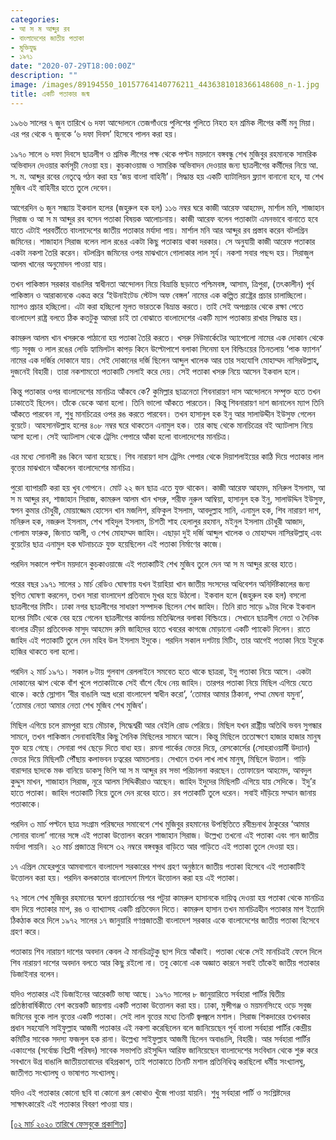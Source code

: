 ```yaml
---
categories:
- আ স ম আব্দুর রব
- বাংলাদেশের জাতীয় পতাকা
- মুক্তিযুদ্ধ
- ১৯৭১
date: "2020-07-29T18:00:00Z"
description: ""
image: /images/89194550_10157764140776211_4436381018366148608_n-1.jpg
title: একটি পতাকার জন্ম
---
```

১৯৬৬ সালের ৭ জুন তারিখে ৬ দফা আন্দোলনে তেজগাঁওয়ে পুলিশের গুলিতে নিহত হন শ্রমিক লীগের কর্মী মনু মিয়া। এর পর থেকে ৭ জুনকে ‘৬ দফা দিবস’ হিসেবে পালন করা হয়।  
  
১৯৭০ সালে ৬ দফা দিবসে ছাত্রলীগ ও শ্রমিক লীগের পক্ষ থেকে পল্টন ময়দানে বঙ্গবন্ধু শেখ মুজিবুর রহমানকে সামরিক অভিবাদন দেওয়ার কর্মসূচী নেওয়া হয়। কুচকাওয়াজ ও সামরিক অভিবাদন দেওয়ার জন্য ছাত্রলীগের কর্মীদের নিয়ে আ. স. ম. আব্দুর রবের নেতৃত্বে গঠন করা হয় ‘জয় বাংলা বাহিনী’। সিদ্ধান্ত হয় একটি ব্যাটালিয়ন ফ্ল্যাগ বানানো হবে, যা শেখ মুজিব এই বাহিনীর হাতে তুলে দেবেন।  
  
আগেরদিন ৬ জুন সন্ধ্যায় ইকবাল হলের (জহুরুল হক হল) ১১৬ নম্বর ঘরে কাজী আরেফ আহমেদ, মার্শাল মনি, শাজাহান সিরাজ ও আ স ম আব্দুর রব বসেন পতাকা বিষয়ক আলোচনায়। কাজী আরেফ বলেন পতাকাটা এমনভাবে বানাতে হবে যাতে এটাই পরবর্তীতে বাংলাদেশের জাতীয় পতাকার মর্যাদা পায়। মার্শাল মনি আর আব্দুর রব প্রস্তাব করেন বটলগ্রিন জমিনের। শাজাহান সিরাজ বলেন লাল রঙের একটা কিছু পতাকায় থাকা দরকার। সে অনুযায়ী কাজী আরেফ পতাকার একটা নকশা তৈরি করেন। বটলগ্রিন জমিনের ওপর মাঝখানে গোলাকার লাল সূর্য। নকশা সবার পছন্দ হয়। সিরাজুল আলম খানের অনুমোদন পাওয়া যায়।  
  
তখন পাকিস্তান সরকার বাঙালির স্বাধীনতা আন্দোলন নিয়ে বিভ্রান্তি ছড়াতে পশ্চিমবঙ্গ, আসাম, ত্রিপুরা, (তৎকালীন) পূর্ব পাকিস্তান ও আরাকানকে একত্র করে ‘ইউনাইটেড স্টেটস অফ বেঙ্গল’ নামের এক কল্পিত রাষ্ট্রের প্রচার চালাচ্ছিলো। ম্যাপও প্রচার হচ্ছিলো। এটা করা হচ্ছিলো মূলত ভারতকে বিভ্রান্ত করতে। তাই সেই অপপ্রচার থেকে রক্ষা পেতে বাংলাদেশ রাষ্ট্র বলতে ঠিক কতটুকু আমরা চাই তা বোঝাতে বাংলাদেশের একটি ম্যাপ পতাকায় রাখার সিদ্ধান্ত হয়।  
  
কামরুল আলম খান খসরুকে পাঠানো হয় পতাকা তৈরি করতে। খসরু নিউমার্কেটের অ্যাপোলো নামের এক দোকান থেকে গাঢ় সবুজ ও লাল রঙের লেডি হ্যামিলটন কাপড় কিনে উল্টোপাশে বলাকা সিনেমা হল বিল্ডিংয়ের তিনতলায় ‘পাক ফ্যাশন’ নামের এক দর্জির দোকানে যায়। সেই দোকানের দর্জি ছিলেন আব্দুল খালেক আর তার সহযোগি মোহাম্মদ নাসিরউল্লাহ্, দুজনেই বিহারী। তারা নকশামতো পতাকাটি সেলাই করে দেয়। সেই পতাকা খসরু নিয়ে আসেন ইকবাল হলে।  
  
কিন্তু পতাকার ওপর বাংলাদেশের মানচিত্র আঁকবে কে? কুমিল্লার ছাত্রনেতা শিবনারায়ণ দাস আন্দোলনে সম্পৃক্ত হতে তখন ঢাকাতেই ছিলেন। তাঁকে ডেকে আনা হলো। তিনি ভালো আঁকতে পারতেন। কিন্তু শিবনারায়ণ দাশ জানালেন ম্যাপ তিনি আঁকতে পারবেন না, শুধু মানচিত্রের ওপর রঙ করতে পারবেন। তখন হাসানুল হক ইনু আর সালাউদ্দীন ইউসুফ গেলেন বুয়েটে। আহসানউল্লাহ হলের ৪০৮ নম্বর ঘরে থাকতেন এনামুল হক। তার কাছ থেকে মানচিত্রের বই অ্যাটলাস নিয়ে আসা হলো। সেই অ্যাটলাস থেকে ট্রেসিং পেপারে আঁকা হলো বাংলাদেশের মানচিত্র।  
  
এর মধ্যে সোনালী রঙ কিনে আনা হয়েছে। শিব নারায়ণ দাস ট্রেসিং পেপার থেকে দিয়াশলাইয়ের কাঠি দিয়ে পতাকার লাল বৃত্তের মাঝখানে আঁকলেন বাংলাদেশের মানচিত্র।  
  
পুরো ব্যাপারটি করা হয় খুব গোপনে। মোট ২২ জন ছাত্র এতে যুক্ত থাকেন। কাজী আরেফ আহমদ, মনিরুল ইসলাম, আ স ম আব্দুর রব, শাজাহান সিরাজ, কামরুল আলম খান খসরু, শরীফ নুরুল আম্বিয়া, হাসানুল হক ইনু, সালাউদ্দিন ইউসুফ, স্বপন কুমার চৌধুরী, মোয়াজ্জেম হোসেন খান মজলিশ, রফিকুল ইসলাম, আবদুল্লাহ সানি, এনামুল হক, শিব নারায়ণ দাশ, মনিরুল হক, নজরুল ইসলাম, শেখ শহিদুল ইসলাম, চিশতী শাহ হেলালুর রহমান, মইনুল ইসলাম চৌধুরী আজাদ, গোলাম ফারুক, জিনাত আলী, ও শেখ মোহাম্মদ জাহিদ। এছাড়া দুই দর্জি আব্দুল খালেক ও মোহাম্মদ নাসিরউল্লাহ্ এবং বুয়েটের ছাত্র এনামুল হক ঘটনাচক্রে যুক্ত হয়েছিলেন এই পতাকা নির্মাণের কাজে।  
  
পরদিন সকালে পল্টন ময়দানে কুচকাওয়াজে এই পতাকাটিই শেখ মুজিব তুলে দেন আ স ম আব্দুর রবের হাতে।  
  
পরের বছর ১৯৭১ সালের ১ মার্চ রেডিও ঘোষণায় যখন ইয়াহিয়া খান জাতীয় সংসদের অধিবেশন অনির্দিষ্টকালের জন্য স্থগিত ঘোষণা করলেন, তখন সারা বাংলাদেশ প্রতিবাদে মুখর হয়ে উঠলো। ইকবাল হলে (জহুরুল হক হল) বসলো ছাত্রলীগের মিটিং। ঢাকা নগর ছাত্রলীগের সাধারণ সম্পাদক ছিলেন শেখ জাহিদ। তিনি রাত সাড়ে ৯টার দিকে ইকবাল হলের মিটিং থেকে বের হয়ে গেলেন ছাত্রলীগের কার্যালয় মতিঝিলের বলাকা বিল্ডিংয়ে। সেখানে ছাত্রলীগ নেতা ও দৈনিক বাংলার ক্রীড়া প্রতিবেদক মাসুদ আহমেদ রুমি জাহিদের হাতে খবরের কাগজে মোড়ানো একটি প্যাকেট দিলেন। রাতে জাহিদ এই পতাকাটি তুলে দেন মহিব উল ইসলাম ইদুকে। পরদিন সকাল দশটায় মিটিং, তার আগেই পতাকা নিয়ে ইদুকে হাজির থাকতে বলা হলো।  
  
পরদিন ২ মার্চ ১৯৭১। সকাল ৮টায় গুলবাগ রেললাইনে সমবেত হতে থাকে ছাত্ররা, ইদু পতাকা নিয়ে আসে। একটা দোকানের ঝাপ থেকে বাঁশ খুলে পতাকাটাকে সেই বাঁশে বেঁধে নেয় জাহিদ। তারপর পতাকা নিয়ে মিছিল এগিয়ে যেতে থাকে। কণ্ঠে স্লোগান ‘বীর বাঙালি অস্ত্র ধরো বাংলাদেশ স্বাধীন করো’, ‘তোমার আমার ঠিকানা, পদ্মা মেঘনা যমুনা’, ‘তোমার নেতা আমার নেতা শেখ মুজিব শেখ মুজিব’।

মিছিল এগিয়ে চলে রামপুরা হয়ে মৌচাক, সিদ্ধেশ্বরী আর বেইলি রোড পেরিয়ে। মিছিল যখন রাষ্ট্রীয় অতিথি ভবন সুগন্ধার সামনে, তখন পাকিস্তান সেনাবাহিনীর কিছু সৈনিক মিছিলের সামনে আসে। কিন্তু মিছিলে ততোক্ষণে হাজার হাজার মানুষ যুক্ত হয়ে গেছে। সেনারা পথ ছেড়ে দিতে বাধ্য হয়। রমনা পার্কের ভেতর দিয়ে, রেসকোর্সের (সোহরাওয়ার্দী উদ্যান) ভেতর দিয়ে মিছিলটি পৌঁছায় কলাভবন চত্বরের আমতলায়। সেখানে তখন লাখ লাখ মানুষ, মিছিলে উত্তাল। গাড়ি বারান্দার ছাদকে মঞ্চ বানিয়ে ডাকসু ভিপি আ স ম আব্দুর রব সভা পরিচালনা করছেন। তোফায়েল আহমেদ, আবদুল কুদ্দুস মাখন, শাজাহান সিরাজ, নূরে আলম সিদ্দিকীরাও আছেন। জাহিদ ইদুদের মিছিলটি এগিয়ে যায় সেদিকে। ইদু’র হাতে পতাকা। জাহিদ পতাকাটি নিয়ে তুলে দেন রবের হাতে। রব পতাকাটি তুলে ধরেন। সবাই দাঁড়িয়ে সম্মান জানায় পতাকাকে।  
  
পরদিন ৩ মার্চ পল্টনে ছাত্র সংগ্রাম পরিষদের সমাবেশে শেখ মুজিবুর রহমানের উপস্থিতিতে রবীন্দ্রনাথ ঠাকুরের ‘আমার সোনার বাংলা’ গানের সঙ্গে এই পতাকা উত্তোলন করেন শাজাহান সিরাজ। উল্লেখ্য তখনো এই পতাকা এবং গান জাতীয় মর্যাদা পায়নি। ২৩ মার্চ প্রজাতন্ত্র দিবসে ৩২ নম্বরে বঙ্গবন্ধুর বাড়িতে আর গাড়িতে এই পতাকা তুলে দেওয়া হয়।  
  
১৭ এপ্রিল মেহেরপুরে আমবাগানে বাংলাদেশ সরকারের শপথ গ্রহণ অনুষ্ঠানে জাতীয় পতাকা হিসেবে এই পতাকাটিই উত্তোলন করা হয়। পরদিন কলকাতার বাংলাদেশ মিশনে উত্তোলন করা হয় এই পতাকা।  
  
৭২ সালে শেখ মুজিবুর রহমানের স্বদেশ প্রত্যাবর্তনের পর পটুয়া কামরুল হাসানকে দায়িত্ব দেওয়া হয় পতাকা থেকে মানচিত্র বাদ দিয়ে পতাকার মাপ, রঙ ও ব্যাখ্যাসহ একটি প্রতিবেদন দিতে। কামরুল হাসান তখন মানচিত্রহীন পতাকার মাপ ইত্যাদি ঠিকঠাক করে দিলে ১৯৭২ সালের ১৭ জানুয়ারি গণপ্রজাতন্ত্রী বাংলাদেশ সরকার একে বাংলাদেশের জাতীয় পতাকা হিসেবে গ্রহণ করে।  
  
পতাকায় শিব নারায়ণ দাশের অবদান কেবল ঐ মানচিত্রটুকু ছাপ দিয়ে আঁকাই। পতাকা থেকে সেই মানচিত্রই ফেলে দিলে শিব নারায়ণ দাশের অবদান বলতে আর কিছু রইলো না। তবু কোনো এক অজ্ঞাত কারনে সবাই তাঁকেই জাতীয় পতাকার ডিজাইনার বলেন।  
  
যদিও পতাকার এই ডিজাইনের আরেকটি ভাষ্য আছে। ১৯৭০ সালের ৮ জানুয়ারিতে সর্বহারা পার্টির দ্বিতীয় প্রতিষ্ঠাবার্ষিকীতে বেশ কয়েকটি জায়গায় একটি পতাকা উত্তোলন করা হয়। ঢাকা, মুন্সীগঞ্জ ও ময়মনসিংহে ওড়ে সবুজ জমিনের বুকে লাল বৃত্তের একটি পতাকা। সেই লাল বৃত্তের মধ্যে তিনটি জ্বলজ্বলে মশাল। সিরাজ শিকদারের তখনকার প্রধান সহযোগি সাইফুল্লাহ আজমী পতাকার এই নকশা করেছিলেন বলে জানিয়েছেন পূর্ব বাংলা সর্বহারা পার্টির কেন্দ্রীয় কমিটির সাবেক সদস্য ফজলুল হক রানা। উল্লেখ্য সাইফুল্লাহ আজমী ছিলেন অবাঙালি, বিহারী। আর সর্বহারা পার্টির একাংশের (সর্বোচ্চ বিপ্লবী পরিষদ) সাবেক সভাপতি রইসুদ্দিন আরিফ জানিয়েছেন বাংলাদেশের সংবিধান থেকে শুরু করে সবখানে উগ্র বাঙালি জাতীয়তাবাদের বহিপ্রকাশ, তাই পতাকাতে তিনটি মশাল প্রতিনিধিত্ব করছিলো ধর্মীয় সংখ্যালঘু, জাতীগত সংখ্যালঘু ও ভাষাগত সংখ্যালঘু।

যদিও এই পতাকার কোনো ছবি বা কোনো রূপ কোথাও খুঁজে পাওয়া যায়নি। শুধু সর্বহারা পার্টি ও সংশ্লিষ্টদের সাক্ষাৎকারেই এই পতাকার বিবরণ পাওয়া যায়।

[\[০২ মার্চ ২০২০ তারিখে ফেসবুকে প্রকাশিত\]](https://www.facebook.com/photo.php?fbid=10157764140771211&set=a.10157764140756211&type=3&theater)